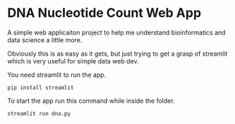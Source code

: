 # DNA Nucleotide Count Web App

A simple web applicaiton project to help me understand bioinformatics and data science a little more.

Obviously this is as easy as it gets, but just trying to get a grasp of streamlit which is very useful for simple data web dev.

You need streamlit to run the app.

```shellscript
pip install streamlit
```

To start the app run this command while inside the folder.

```shellscript
streamlit run dna.py
```
